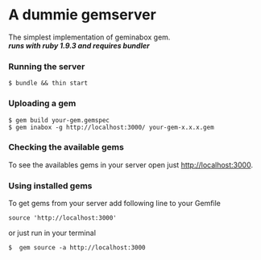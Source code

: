 A dummie gemserver
================

The simplest implementation of geminabox gem.  
 ***runs with ruby 1.9.3 and requires bundler***

### Running the server

```
$ bundle && thin start
```


### Uploading a gem
```
$ gem build your-gem.gemspec
$ gem inabox -g http://localhost:3000/ your-gem-x.x.x.gem
```

### Checking the available gems

To see the availables gems in your server open just [http://localhost:3000](http://localhost:3000).   

### Using installed gems
To get gems from your server add following line to your Gemfile

```
source 'http://localhost:3000' 
```
or just run in your terminal

``` 
$  gem source -a http://localhost:3000 
```
